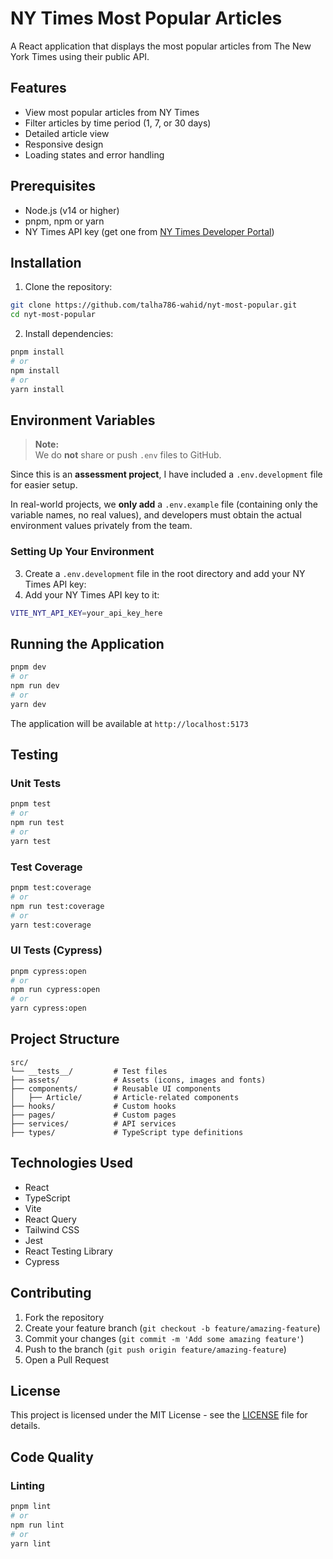 # NY Times Most Popular Articles

A React application that displays the most popular articles from The New York Times using their public API.

## Features

- View most popular articles from NY Times
- Filter articles by time period (1, 7, or 30 days)
- Detailed article view
- Responsive design
- Loading states and error handling

## Prerequisites

- Node.js (v14 or higher)
- pnpm, npm or yarn
- NY Times API key (get one from [NY Times Developer Portal](https://developer.nytimes.com/get-started))

## Installation

1. Clone the repository:

```bash
git clone https://github.com/talha786-wahid/nyt-most-popular.git
cd nyt-most-popular
```

2. Install dependencies:

```bash
pnpm install
# or
npm install
# or
yarn install
```

## Environment Variables

> **Note:**  
> We do **not** share or push `.env` files to GitHub.

Since this is an **assessment project**, I have included a `.env.development` file for easier setup.

In real-world projects, we **only add** a `.env.example` file (containing only the variable names, no real values), and developers must obtain the actual environment values privately from the team.

### Setting Up Your Environment

3. Create a `.env.development` file in the root directory and add your NY Times API key:
4. Add your NY Times API key to it:

```bash
VITE_NYT_API_KEY=your_api_key_here
```

## Running the Application

```bash
pnpm dev
# or
npm run dev
# or
yarn dev
```

The application will be available at `http://localhost:5173`

## Testing

### Unit Tests

```bash
pnpm test
# or
npm run test
# or
yarn test
```

### Test Coverage

```bash
pnpm test:coverage
# or
npm run test:coverage
# or
yarn test:coverage
```

### UI Tests (Cypress)

```bash
pnpm cypress:open
# or
npm run cypress:open
# or
yarn cypress:open
```

## Project Structure

```
src/
└── __tests__/         # Test files
├── assets/            # Assets (icons, images and fonts)
├── components/        # Reusable UI components
│   ├── Article/       # Article-related components
├── hooks/             # Custom hooks
├── pages/             # Custom pages
├── services/          # API services
├── types/             # TypeScript type definitions
```

## Technologies Used

- React
- TypeScript
- Vite
- React Query
- Tailwind CSS
- Jest
- React Testing Library
- Cypress

## Contributing

1. Fork the repository
2. Create your feature branch (`git checkout -b feature/amazing-feature`)
3. Commit your changes (`git commit -m 'Add some amazing feature'`)
4. Push to the branch (`git push origin feature/amazing-feature`)
5. Open a Pull Request

## License

This project is licensed under the MIT License - see the [LICENSE](LICENSE) file for details.

## Code Quality

### Linting

```bash
pnpm lint
# or
npm run lint
# or
yarn lint
```
